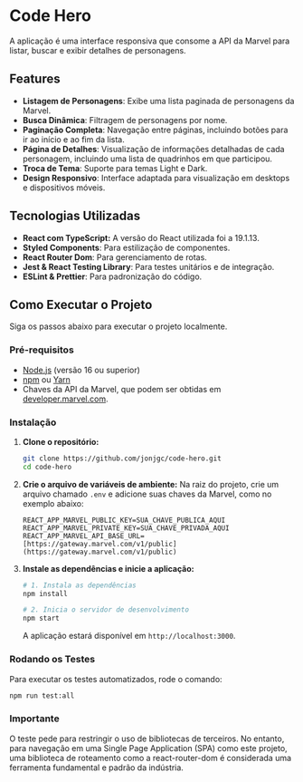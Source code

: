 # Code Hero

A aplicação é uma interface responsiva que consome a API da Marvel para listar, buscar e exibir detalhes de personagens.

## Features

* **Listagem de Personagens**: Exibe uma lista paginada de personagens da Marvel.
* **Busca Dinâmica**: Filtragem de personagens por nome.
* **Paginação Completa**: Navegação entre páginas, incluindo botões para ir ao início e ao fim da lista.
* **Página de Detalhes**: Visualização de informações detalhadas de cada personagem, incluindo uma lista de quadrinhos em que participou.
* **Troca de Tema**: Suporte para temas Light e Dark.
* **Design Responsivo**: Interface adaptada para visualização em desktops e dispositivos móveis.

## Tecnologias Utilizadas

* **React com TypeScript:** A versão do React utilizada foi a 19.1.13.
* **Styled Components**: Para estilização de componentes.
* **React Router Dom**: Para gerenciamento de rotas.
* **Jest & React Testing Library**: Para testes unitários e de integração.
* **ESLint & Prettier**: Para padronização do código.

## Como Executar o Projeto

Siga os passos abaixo para executar o projeto localmente.

### Pré-requisitos

* [Node.js](https://nodejs.org/en/) (versão 16 ou superior)
* [npm](https://www.npmjs.com/) ou [Yarn](https://yarnpkg.com/)
* Chaves da API da Marvel, que podem ser obtidas em [developer.marvel.com](https://developer.marvel.com/).

### Instalação

1.  **Clone o repositório:**
    ```bash
    git clone https://github.com/jonjgc/code-hero.git
    cd code-hero
    ```

2.  **Crie o arquivo de variáveis de ambiente:**
    Na raiz do projeto, crie um arquivo chamado `.env` e adicione suas chaves da Marvel, como no exemplo abaixo:
    ```
    REACT_APP_MARVEL_PUBLIC_KEY=SUA_CHAVE_PUBLICA_AQUI
    REACT_APP_MARVEL_PRIVATE_KEY=SUA_CHAVE_PRIVADA_AQUI
    REACT_APP_MARVEL_API_BASE_URL=[https://gateway.marvel.com/v1/public](https://gateway.marvel.com/v1/public)
    ```

3.  **Instale as dependências e inicie a aplicação:**

    ```bash
    # 1. Instala as dependências
    npm install

    # 2. Inicia o servidor de desenvolvimento
    npm start
    ```
    A aplicação estará disponível em `http://localhost:3000`.

### Rodando os Testes

Para executar os testes automatizados, rode o comando:
```bash
npm run test:all
```

### Importante

O teste pede para restringir o uso de bibliotecas de terceiros. No entanto, para navegação em uma Single Page Application (SPA) como este projeto, uma biblioteca de roteamento como a react-router-dom é considerada uma ferramenta fundamental e padrão da indústria.
